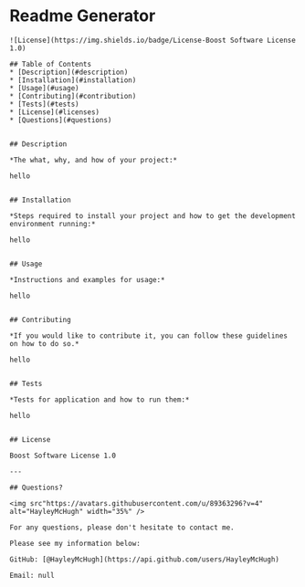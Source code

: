 # Readme Generator

    ![License](https://img.shields.io/badge/License-Boost Software License 1.0)
    
    ## Table of Contents
    * [Description](#description)
    * [Installation](#installation) 
    * [Usage](#usage) 
    * [Contributing](#contribution) 
    * [Tests](#tests)
    * [License](#licenses)
    * [Questions](#questions)


    ## Description 

    *The what, why, and how of your project:*

    hello


    ## Installation 

    *Steps required to install your project and how to get the development environment running:*

    hello

    
    ## Usage 

    *Instructions and examples for usage:*

    hello
    
   
    ## Contributing 

    *If you would like to contribute it, you can follow these guidelines on how to do so.*

    hello

   
    ## Tests

    *Tests for application and how to run them:*

    hello
    
   
    ## License

    Boost Software License 1.0
    
    ---

    ## Questions?

    <img src"https://avatars.githubusercontent.com/u/89363296?v=4" alt="HayleyMcHugh" width="35%" />

    For any questions, please don't hesitate to contact me. 
    
    Please see my information below:

    GitHub: [@HayleyMcHugh](https://api.github.com/users/HayleyMcHugh)

    Email: null
    